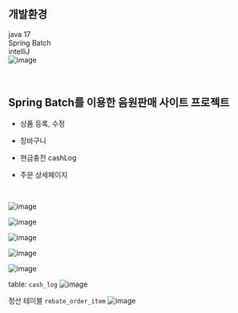## 개발환경
java 17 <br>
Spring Batch <br>
intelliJ <br>
![image](https://github.com/yhwit30/acc_app_2024_04/assets/153142837/bfe19b73-0d4f-42fc-bd58-89b154eb1e37)


<br>

## Spring Batch를 이용한 음원판매 사이트 프로젝트

- 상품 등록, 수정

- 장바구니

- 현금충전 cashLog

- 주문 상세페이지

<br>

![image](https://github.com/yhwit30/acc_app_2024_04/assets/153142837/8c29a3b7-f695-4696-882c-f24e0f301947)

![image](https://github.com/yhwit30/acc_app_2024_04/assets/153142837/c4cc672f-a3b8-4a95-8ce5-437143fbcdd6)

![image](https://github.com/yhwit30/acc_app_2024_04/assets/153142837/8985c3ed-c388-4752-b7ef-a03a7c8e4386)

![image](https://github.com/yhwit30/acc_app_2024_04/assets/153142837/86703618-e0ac-4eef-9cd5-866c7479b4cc)

![image](https://github.com/yhwit30/acc_app_2024_04/assets/153142837/b336b562-8069-4e58-be05-c1e960151cf6)



table: `cash_log`
![image](https://github.com/yhwit30/acc_app_2024_04/assets/153142837/1a3edba8-a044-4334-a62c-cffcaffae5c1)

정산 테이블 `rebate_order_item`
![image](https://github.com/yhwit30/acc_app_2024_04/assets/153142837/0e78cfed-224e-4122-a16a-b273e2417a05)

